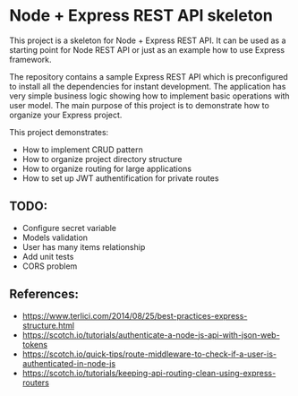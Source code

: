 # Node + Express REST API skeleton
This project is a skeleton for Node + Express REST API. It can be used as a starting point for Node REST API or just as an example how to use Express framework.

The repository contains a sample Express REST API which is preconfigured to install all the dependencies for instant development. The application has very simple business logic showing how to implement basic operations with user model. The main purpose of this project is to demonstrate how to organize your Express project.

This project demonstrates:
 * How to implement CRUD pattern
 * How to organize project directory structure
 * How to organize routing for large applications
 * How to set up JWT authentification for private routes

## TODO:
 * Configure secret variable
 * Models validation
 * User has many items relationship
 * Add unit tests
 * CORS problem

## References:
 * https://www.terlici.com/2014/08/25/best-practices-express-structure.html
 * https://scotch.io/tutorials/authenticate-a-node-js-api-with-json-web-tokens
 * https://scotch.io/quick-tips/route-middleware-to-check-if-a-user-is-authenticated-in-node-js
 * https://scotch.io/tutorials/keeping-api-routing-clean-using-express-routers